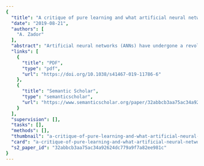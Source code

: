 ```yaml
---
{
  "title": "A critique of pure learning and what artificial neural networks can learn from animal brains",
  "date": "2019-08-21",
  "authors": [
    "A. Zador"
  ],
  "abstract": "Artificial neural networks (ANNs) have undergone a revolution, catalyzed by better supervised learning algorithms. However, in stark contrast to young animals (including humans), training such networks requires enormous numbers of labeled examples, leading to the belief that animals must rely instead mainly on unsupervised learning. Here we argue that most animal behavior is not the result of clever learning algorithms—supervised or unsupervised—but is encoded in the genome. Specifically, animals are born with highly structured brain connectivity, which enables them to learn very rapidly. Because the wiring diagram is far too complex to be specified explicitly in the genome, it must be compressed through a “genomic bottleneck”. The genomic bottleneck suggests a path toward ANNs capable of rapid learning. Recent gains in artificial neural networks rely heavily on large amounts of training data. Here, the author suggests that for AI to learn from animal brains, it is important to consider that animal behaviour results from brain connectivity specified in the genome through evolution, and not due to unique learning algorithms.",
  "links": [
    {
      "title": "PDF",
      "type": "pdf",
      "url": "https://doi.org/10.1038/s41467-019-11786-6"
    },
    {
      "title": "Semantic Scholar",
      "type": "semanticscholar",
      "url": "https://www.semanticscholar.org/paper/32abbcb3aa75ac34a92624dc779a9f7a82ee981c"
    }
  ],
  "supervision": [],
  "tasks": [],
  "methods": [],
  "thumbnail": "a-critique-of-pure-learning-and-what-artificial-neural-networks-can-learn-from-animal-brains-thumb.jpg",
  "card": "a-critique-of-pure-learning-and-what-artificial-neural-networks-can-learn-from-animal-brains-card.jpg",
  "s2_paper_id": "32abbcb3aa75ac34a92624dc779a9f7a82ee981c"
}
---
```


